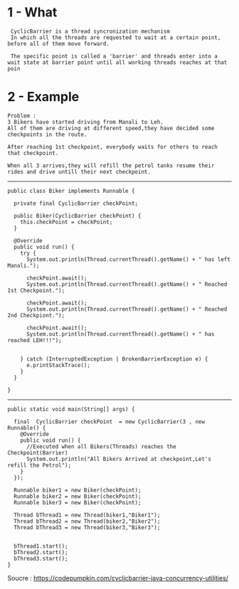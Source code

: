 
# 1 - What
  
     CyclicBarrier is a thread syncronization mechanism 
     In which all the threads are requested to wait at a certain point, before all of them move forward. 
     
     The specific point is called a 'barrier' and threads enter into a wait state at barrier point until all working threads reaches at that poin
 



# 2 - Example 

    Problem : 
    3 Bikers have started driving from Manali to Leh.
    All of them are driving at different speed,they have decided some checkpoints in the route.

    After reaching 1st checkpoint, everybody waits for others to reach that checkpoint.

    When all 3 arrives,they will refill the petrol tanks resume their rides and drive untill their next checkpoint.

  ----------------------------------------------------------------------------------------------------

    public class Biker implements Runnable {

      private final CyclicBarrier checkPoint;

      public Biker(CyclicBarrier checkPoint) {
        this.checkPoint = checkPoint;
      }

      @Override
      public void run() {
        try {
          System.out.println(Thread.currentThread().getName() + " has left Manali.");

          checkPoint.await();                                                    
          System.out.println(Thread.currentThread().getName() + " Reached 1st Checkpoint.");

          checkPoint.await();                                                   
          System.out.println(Thread.currentThread().getName() + " Reached 2nd Checkpiont.");

          checkPoint.await();                                                   
          System.out.println(Thread.currentThread().getName() + " has reached LEH!!!");


        } catch (InterruptedException | BrokenBarrierException e) {
          e.printStackTrace();
        }
      }

    }

  ----------------------------------------------------------------------------------------------------
  
    public static void main(String[] args) {

      final  CyclicBarrier checkPoint  = new CyclicBarrier(3 , new Runnable() {
        @Override
        public void run() {
          //Executed when all Bikers(Threads) reaches the Checkpoint(Barrier)
          System.out.println("All Bikers Arrived at checkpoint,Let's refill the Petrol");  
        }
      });

      Runnable biker1 = new Biker(checkPoint);
      Runnable biker2 = new Biker(checkPoint);
      Runnable biker3 = new Biker(checkPoint);

      Thread bThread1 = new Thread(biker1,"Biker1");
      Thread bThread2 = new Thread(biker2,"Biker2");
      Thread bThread3 = new Thread(biker3,"Biker3");


      bThread1.start();
      bThread2.start();
      bThread3.start();
	}

  
  Soucre : https://codepumpkin.com/cyclicbarrier-java-concurrency-utilities/
   
   
